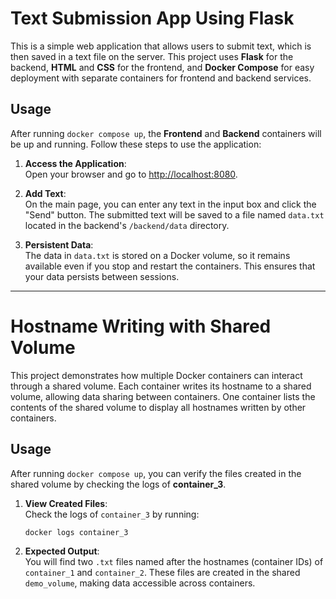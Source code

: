 # Text Submission App Using Flask

This is a simple web application that allows users to submit text, which is then saved in a text file on the server. This project uses **Flask** for the backend, **HTML** and **CSS** for the frontend, and **Docker Compose** for easy deployment with separate containers for frontend and backend services.

## Usage

After running `docker compose up`, the **Frontend** and **Backend** containers will be up and running. Follow these steps to use the application:

1. **Access the Application**:  
   Open your browser and go to [http://localhost:8080](http://localhost:8080).

2. **Add Text**:  
   On the main page, you can enter any text in the input box and click the "Send" button. The submitted text will be saved to a file named `data.txt` located in the backend's `/backend/data` directory.

3. **Persistent Data**:  
   The data in `data.txt` is stored on a Docker volume, so it remains available even if you stop and restart the containers. This ensures that your data persists between sessions.

-----------------------------------------------------------

# Hostname Writing with Shared Volume

This project demonstrates how multiple Docker containers can interact through a shared volume. Each container writes its hostname to a shared volume, allowing data sharing between containers. One container lists the contents of the shared volume to display all hostnames written by other containers.

## Usage

After running `docker compose up`, you can verify the files created in the shared volume by checking the logs of **container_3**.

1. **View Created Files**:  
   Check the logs of `container_3` by running:
   ```bash
   docker logs container_3
   ```

2. **Expected Output**:  
   You will find two `.txt` files named after the hostnames (container IDs) of `container_1` and `container_2`. These files are created in the shared `demo_volume`, making data accessible across containers.
